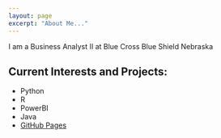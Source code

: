 ```yaml
---
layout: page
excerpt: "About Me..."
---
```


I am a Business Analyst II at Blue Cross Blue Shield Nebraska

## Current Interests and Projects:

- Python
- R
- PowerBI
- Java
- [GitHub Pages](http://chhathaway71.github.io)
